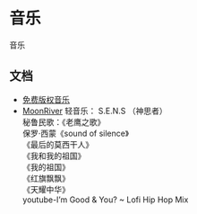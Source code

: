 # 音乐
音乐

## 文档
- [免费版权音乐](https://freepd.com/upbeat.php)
- [MoonRiver](https://www.youtube.com/watch?v=vSnSe2uv54A )
轻音乐： S.E.N.S     （神思者）<br>
秘鲁民歌：《老鹰之歌》<br>
保罗·西蒙《sound of silence》<br>
《最后的莫西干人》<br>
《我和我的祖国》<br>
《我的祖国》<br>
《红旗飘飘》<br>
《天耀中华》<br>
youtube-I’m Good & You? ~ Lofi Hip Hop Mix<br>